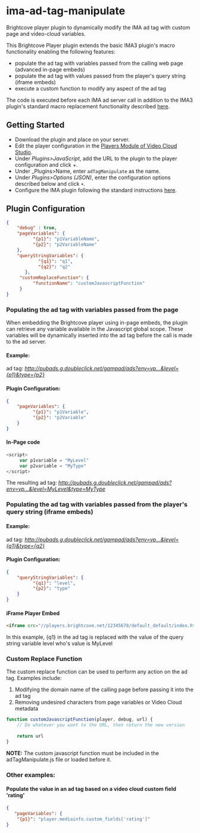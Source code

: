 # ima-ad-tag-manipulate
Brightcove player plugin to dynamically modify the IMA ad tag with custom page and video-cloud variables.


This Brightcove Player plugin extends the basic IMA3 plugin's macro functionality enabling the following features:

- populate the ad tag with variables passed from the calling web page (advanced in-page embeds)
- populate the ad tag with values passed from the player's query string (iframe embeds)
- execute a custom function to modify any aspect of the ad tag

The code is executed before each IMA ad server call in addition to the IMA3 plugin's standard macro replacement functionality described [here](http://docs.brightcove.com/en/video-cloud/brightcove-player/guides/ima-plugin.html#adMacros).

## Getting Started
* Download the plugin and place on your server.
* Edit the player configuration in the [Players Module of Video Cloud Studio](https://studio.brightcove.com/products/videocloud/players).
* Under _Plugins>JavaScript_, add the URL to the plugin to the player configuration and click +.
* Under _Plugins>Name, enter `adTagManipulate` as the name. 
* Under _Plugins>Options (JSON)_, enter the configuration options described below and click `+`.
* Configure the IMA plugin following the standard instructions [here](http://docs.brightcove.com/en/video-cloud/brightcove-player/guides/ima-plugin.html).

## Plugin Configuration
```json
{
    "debug" : true,
    "pageVariables": {
	      "{p1}": "p1VariableName",
	      "{p2}": "p2VariableName"
    },
    "queryStringVariables": {
		    "{q1}": "q1",
		    "{q2}": "q2"
	   },
     "customReplaceFunction": {
	      "functionName": "customJavascriptFunction"
     }
}
```

### Populating the ad tag with variables passed from the page

When embedding the Brightcove player using in-page embeds, the plugin can retrieve any variable available in the Javascript global scope. These variables will be dynamically inserted into the ad tag before the call is made to the ad server.

#### Example:
ad tag: _http://pubads.g.doubleclick.net/gampad/ads?env=vp...&level={p1}&type={p2}_

#### Plugin Configuration:
```json
{
    "pageVariables": {
	      "{p1}": "p1Variable",
	      "{p2}": "p2Variable"
    }
}
```

#### In-Page code
```javascript
<script>
     var p1variable = "MyLevel"
     var p2variable = "MyType"
</script>
```
The resulting ad tag: _http://pubads.g.doubleclick.net/gampad/ads?env=vp...&level=MyLevel&type=MyType_

### Populating the ad tag with variables passed from the player's query string (iframe embeds)

#### Example:
ad tag: _http://pubads.g.doubleclick.net/gampad/ads?env=vp...&level={q1}&type={q2}_

#### Plugin Configuration:
```json
{
    "queryStringVariables": {
	      "{q1}": "level",
	      "{p2}": "type"
    }
}
```
#### iFrame Player Embed
```html
<iframe src="//players.brightcove.net/12345678/default_default/index.html?level=MyLevel&type=MyType"></iframe>
```

In this example, {q1} in the ad tag is replaced with the value of the query string variable level who's value is MyLevel

### Custom Replace Function

The custom replace function can be used to perform any action on the ad tag. Examples include:
1. Modifying the domain name of the calling page before passing it into the ad tag
2. Removing undesired characters from page variables or Video Cloud metadata

```javascript
function customJavascriptFunction(player, debug, url) {
	// Do whatever you want to the URL, then return the new version
	
	return url
}
```

**NOTE:** The custom javascript function must be included in the adTagManipulate.js file or loaded before it.

### Other examples: 

#### Populate the value in an ad tag based on a video cloud custom field 'rating'

```json
{
   "pageVariables": {
   	"{p1}": "player.mediainfo.custom_fields['rating']"
}
```


